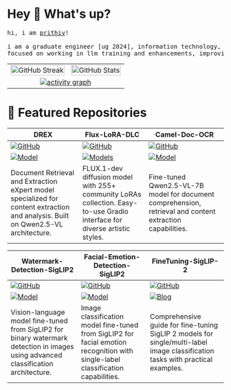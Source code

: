 # Hey 👋 What's up?
<pre>
hi, i am <a href='https://linktr.ee/prithivsakthi/'>prithiv</a>!

i am a graduate engineer [ug 2024], information technology, <a href='https://www.gcee.ac.in/'>gcee</a>
focused on working in llm training and enhancements, improving multimodal ai capabilities.
</pre>

<table>
  <tr>
    <td>
      <a href="https://github.com/PRITHIVSAKTHIUR/github-readme-streak-stats" title="Go to Source">
        <img width="100%" src="https://streak-stats.demolab.com/?user=PRITHIVSAKTHIUR&theme=react&border=61dafb&hide_border=true" alt="GitHub Streak" />
      </a>
    </td>
    <td>
      <a href="https://github.com/PRITHIVSAKTHIUR/github-readme-stats" title="Go to Source">
        <img width="100%" src="https://github-readme-stats.vercel.app/api?username=PRITHIVSAKTHIUR&show_icons=true&theme=react&border_color=61dafb&hide_border=true" alt="GitHub Stats" />
      </a>
    </td>
  </tr>
  <tr>
  </tr>
  <tr>
    <td colspan="2" align="center">
      <a href="https://github.com/PRITHIVSAKTHIUR/github-readme-activity-graph">
        <img src="https://github-readme-activity-graph.vercel.app/graph?username=PRITHIVSAKTHIUR&theme=react-dark&bg_color=20232a&hide_border=true&title=Guilyx%20Activity%20Graph" alt="activity graph" />
      </a>
    </td>
  </tr>
</table>

# 🔬 Featured Repositories

| **DREX** | **Flux-LoRA-DLC** | **Camel-Doc-OCR** |
|----------|-------------------|-------------------|
| [![GitHub](https://img.shields.io/badge/GitHub-Repository-blue?logo=github)](https://github.com/PRITHIVSAKTHIUR/DREX) | [![GitHub](https://img.shields.io/badge/GitHub-Repository-blue?logo=github)](https://github.com/PRITHIVSAKTHIUR/Flux-LoRA-DLC) | [![GitHub](https://img.shields.io/badge/GitHub-Repository-blue?logo=github)](https://github.com/PRITHIVSAKTHIUR/Doc-VLMs-v2-Localization) |
| [![Model](https://img.shields.io/badge/🤗-Model-yellow)](https://huggingface.co/prithivMLmods/DREX-062225-exp) | [![Models](https://img.shields.io/badge/🤗-Models-yellow)](https://huggingface.co/strangerzonehf) | [![Model](https://img.shields.io/badge/🤗-Model-yellow)](https://huggingface.co/prithivMLmods/Camel-Doc-OCR-062825) |
| Document Retrieval and Extraction eXpert model specialized for content extraction and analysis. Built on Qwen2.5-VL architecture. | FLUX.1-dev diffusion model with 255+ community LoRAs collection. Easy-to-use Gradio interface for diverse artistic styles. | Fine-tuned Qwen2.5-VL-7B model for document comprehension, retrieval and content extraction capabilities. |

| **Watermark-Detection-SigLIP2** | **Facial-Emotion-Detection-SigLIP2** | **FineTuning-SigLIP-2** |
|----------------------------------|---------------------------------------|-------------------------|
| [![GitHub](https://img.shields.io/badge/GitHub-Repository-blue?logo=github)](https://github.com/PRITHIVSAKTHIUR/Watermark-Detection-SigLIP2) | [![GitHub](https://img.shields.io/badge/GitHub-Repository-blue?logo=github)](https://github.com/PRITHIVSAKTHIUR/Facial-Emotion-Detection-SigLIP2) | [![GitHub](https://img.shields.io/badge/GitHub-Repository-blue?logo=github)](https://github.com/PRITHIVSAKTHIUR/FineTuning-SigLIP-2) |
| [![Model](https://img.shields.io/badge/🤗-Model-yellow)](https://huggingface.co/prithivMLmods/Watermark-Detection-SigLIP2) | [![Model](https://img.shields.io/badge/🤗-Model-yellow)](https://huggingface.co/prithivMLmods/Facial-Emotion-Detection-SigLIP2) | [![Blog](https://img.shields.io/badge/📖-Blog-green)](https://huggingface.co/blog/prithivMLmods/siglip2-finetune-image-classification) |
| Vision-language model fine-tuned from SigLIP2 for binary watermark detection in images using advanced classification architecture. | Image classification model fine-tuned from SigLIP2 for facial emotion recognition with single-label classification capabilities. | Comprehensive guide for fine-tuning SigLIP 2 models for single/multi-label image classification tasks with practical examples. |
